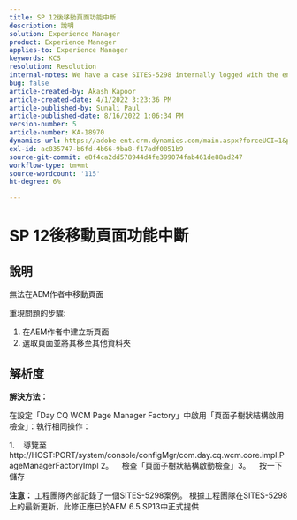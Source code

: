 ```yaml
---
title: SP 12後移動頁面功能中斷
description: 說明
solution: Experience Manager
product: Experience Manager
applies-to: Experience Manager
keywords: KCS
resolution: Resolution
internal-notes: We have a case SITES-5298 internally logged with the engineering team. As per the latest update from the engineering team on SITES-5298, The fix should be officially available in AEM 6.5 SP13
bug: false
article-created-by: Akash Kapoor
article-created-date: 4/1/2022 3:23:36 PM
article-published-by: Sunali Paul
article-published-date: 8/16/2022 1:06:34 PM
version-number: 5
article-number: KA-18970
dynamics-url: https://adobe-ent.crm.dynamics.com/main.aspx?forceUCI=1&pagetype=entityrecord&etn=knowledgearticle&id=f80317b1-cfb1-ec11-9840-0022480bdaa1
exl-id: ac835747-b6fd-4b66-9ba8-f17adf0851b9
source-git-commit: e8f4ca2dd578944d4fe399074fab461de88ad247
workflow-type: tm+mt
source-wordcount: '115'
ht-degree: 6%

---
```


# SP 12後移動頁面功能中斷

## 說明


無法在AEM作者中移動頁面

重現問題的步驟:
1. 在AEM作者中建立新頁面
2. 選取頁面並將其移至其他資料夾


## 解析度


<b>解決方法： </b>

在設定「Day CQ WCM Page Manager Factory」中啟用「頁面子樹狀結構啟用檢查」：執行相同操作：

1.    導覽至http://HOST:PORT/system/console/configMgr/com.day.cq.wcm.core.impl.PageManagerFactoryImpl 2。    檢查「頁面子樹狀結構啟動檢查」3。    按一下儲存

<b>注意：</b> 工程團隊內部記錄了一個SITES-5298案例。
根據工程團隊在SITES-5298上的最新更新，此修正應已於AEM 6.5 SP13中正式提供
